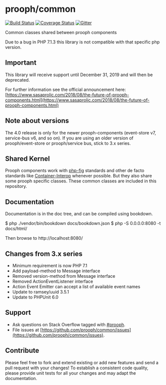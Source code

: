 # prooph/common

[![Build Status](https://travis-ci.com/prooph/common.svg?branch=master)](https://travis-ci.com/prooph/common)
[![Coverage Status](https://coveralls.io/repos/prooph/common/badge.svg?branch=master)](https://coveralls.io/r/prooph/common?branch=master)
[![Gitter](https://badges.gitter.im/Join%20Chat.svg)](https://gitter.im/prooph/improoph)

Common classes shared between prooph components

Due to a bug in PHP 7.1.3 this library is not compatible with that specific php version.

## Important

This library will receive support until December 31, 2019 and will then be deprecated.

For further information see the official announcement here: [https://www.sasaprolic.com/2018/08/the-future-of-prooph-components.html](https://www.sasaprolic.com/2018/08/the-future-of-prooph-components.html)

## Note about versions

The 4.0 release is only for the newer prooph-components (event-store v7, service-bus v6, and so on). If you are using
an older version of prooph/event-store or prooph/service bus, stick to 3.x series.

## Shared Kernel

Prooph components work with [php-fig](http://www.php-fig.org/) standards and other de facto standards like [Container-Interop](https://github.com/container-interop/container-interop) whenever possible.
But they also share some prooph specific classes. These common classes are included in this repository.

## Documentation

Documentation is in the doc tree, and can be compiled using bookdown.

$ php ./vendor/bin/bookdown docs/bookdown.json
$ php -S 0.0.0.0:8080 -t docs/html/

Then browse to http://localhost:8080/

## Changes from 3.x series

- Minimum requirement is now PHP 7.1
- Add payload-method to Message interface
- Removed version-method from Message interface 
- Removed ActionEventListener interface
- Action Event Emitter can accept a list of available event names
- Update to ramsey/uuid 3.5.1
- Update to PHPUnit 6.0

## Support

- Ask questions on Stack Overflow tagged with [#prooph](https://stackoverflow.com/questions/tagged/prooph).
- File issues at [https://github.com/prooph/common/issues](https://github.com/prooph/common/issues).

## Contribute

Please feel free to fork and extend existing or add new features and send a pull request with your changes!
To establish a consistent code quality, please provide unit tests for all your changes and may adapt the documentation.
